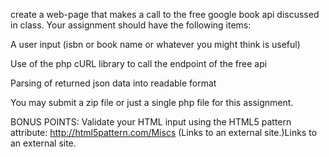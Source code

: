 create a web-page that makes a call to the free google book api discussed in class. Your assignment should have the following items:


A user input (isbn or book name or whatever you might think is useful)


Use of the php cURL library to call the endpoint of the free api


Parsing of returned json data into readable format


You may submit a zip file or just a single php file for this assignment.

 

BONUS POINTS: Validate your HTML input using the HTML5 pattern attribute: http://html5pattern.com/Miscs (Links to an external site.)Links to an external site.

